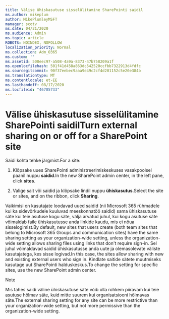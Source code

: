 ```yaml
---
title: Välise ühiskasutuse sisselülitamine SharePointi saidil
ms.author: mikeplum
author: MikePlumleyMSFT
manager: scotv
ms.date: 04/21/2020
ms.audience: Admin
ms.topic: article
ROBOTS: NOINDEX, NOFOLLOW
localization_priority: Normal
ms.collection: Adm_O365
ms.custom: ''
ms.assetid: 500eec97-a508-4a9a-8373-47b758209a1f
ms.openlocfilehash: 501f41d458a863dc542520ccfbb7322913d4fdfc
ms.sourcegitcommit: 90f37eebec9aaa9e49c2cf4d201152c5e20e384b
ms.translationtype: MT
ms.contentlocale: et-EE
ms.lasthandoff: 08/17/2020
ms.locfileid: "46785733"
---
```

# <a name="turn-external-sharing-on-or-off-for-a-sharepoint-site"></a><span data-ttu-id="32450-102">Välise ühiskasutuse sisselülitamine SharePointi saidil</span><span class="sxs-lookup"><span data-stu-id="32450-102">Turn external sharing on or off for a SharePoint site</span></span>

<span data-ttu-id="32450-103">Saidi kohta tehke järgmist.</span><span class="sxs-lookup"><span data-stu-id="32450-103">For a site:</span></span>
  
1. <span data-ttu-id="32450-104">Klõpsake uues SharePointi administreerimiskeskuses vasakpoolsel paanil nuppu **saidid**.</span><span class="sxs-lookup"><span data-stu-id="32450-104">In the new SharePoint admin center, in the left pane, click **sites**.</span></span>
    
2. <span data-ttu-id="32450-105">Valige sait või saidid ja klõpsake lindil nuppu **ühiskasutus**.</span><span class="sxs-lookup"><span data-stu-id="32450-105">Select the site or sites, and on the ribbon, click **Sharing**.</span></span>
    
<span data-ttu-id="32450-106">Vaikimisi on kasutajate loodavad uued saidid (nii Microsoft 365 rühmadele kui ka sidevõrkudele kuuluvad meeskonnatöö saidid) sama ühiskasutuse säte kui teie asutuse kogu säte, välja arvatud juhul, kui kogu asutuse säte võimaldab faile ühiskasutusse anda linkide kaudu, mis ei nõua sisselogimist.</span><span class="sxs-lookup"><span data-stu-id="32450-106">By default, new sites that users create (both team sites that belong to Microsoft 365 Groups and communication sites) have the same sharing setting as your organization-wide setting, unless the organization-wide setting allows sharing files using links that don't require sign-in.</span></span> <span data-ttu-id="32450-107">Sel juhul võimaldavad saidid ühiskasutusse anda uute ja olemasolevate väliste kasutajatega, kes sisse logivad.</span><span class="sxs-lookup"><span data-stu-id="32450-107">In this case, the sites allow sharing with new and existing external users who sign in.</span></span> <span data-ttu-id="32450-108">Kindlate saitide sätete muutmiseks kasutage uut SharePointi halduskeskus.</span><span class="sxs-lookup"><span data-stu-id="32450-108">To change the setting for specific sites, use the new SharePoint admin center.</span></span>
  
> [!NOTE]
> <span data-ttu-id="32450-109">Mis tahes saidi väline ühiskasutuse säte võib olla rohkem piiravam kui teie asutuse hõlmav säte, kuid mitte suurem kui organisatsiooni hõlmavas säte.</span><span class="sxs-lookup"><span data-stu-id="32450-109">The external sharing setting for any site can be more restrictive than your organization-wide setting, but not more permissive than the organization-wide setting.</span></span> 
  

